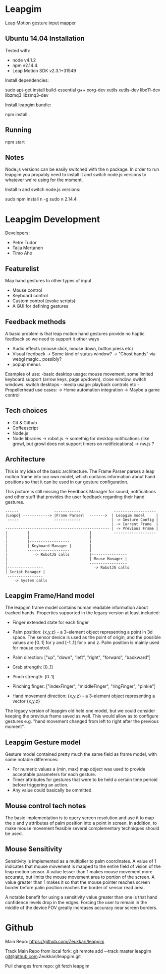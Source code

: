 Leapgim
=======

Leap Motion gesture input mapper


Ubuntu 14.04 Installation
-------------------------

Tested with: 

- node v4.1.2
- npm v2.14.4.
- Leap Motion SDK v2.3.1+31549

Install dependencies:

sudo apt-get install build-essential g++ xorg-dev xutils xutils-dev libx11-dev libzmq3 libzmq3-dev

Install leapgim bundle:

npm install .



Running
-------

npm start


Notes
-----

Node.js versions can be easily switched with the n package. In order to run leapgim you propably need to install it and switch node.js versions to whatever we're using for the moment.

Install n and switch node.js versions:

sudo npm install n -g
sudo n 2.14.4

Leapgim Development
===================

Developers:
- Petre Tudor
- Taija Mertanen
- Timo Aho


Featurelist
-----------

Map hand gestures to other types of input

- Mouse control
- Keyboard control
- Custom control (evoke scripts)
- A GUI for defining gestures


Feedback methods
----------------

A basic problem is that leap motion hand gestures provide no haptic feedback 
so we need to support it other ways

- Audio effects (mouse click, mouse down, button press etc)
- Visual feedback
-> Some kind of status window?
-> "Ghost hands" via webgl magic.. possibly?
- popup menus

Examples of use:
    -basic desktop usage: mouse movement, some limited keyboard support (arrow 
    keys, page up/down), close window, switch windows. switch desktops
    - media usage: playback controls etc
    - Propellerhead use cases:
    -> Home automation integration
-> Maybe a game control


Tech choices
------------

- Git & Github
- Coffeescript
- Node.js
- Node libraries
-> robot.js
-> somethig for desktop notifications (like growl, but growl does not support 
timers on notificications)
-> nw.js ?


Architecture 
------------

This is my idea of the basic architecture. The Frame Parser parses a leap 
motion frame into our own model, which contains information about hand 
positions so that it can be used in our gesture configuration.

This picture is still missing the Feedback Manager for sound, notifications 
and other stuff that provides the user feedback regarding their hand gestures.

```
------                ------------               -------------------
|Leapd| ------------> |Frame Parser|  ------->  | Leapgim model     |
 -----                ------------              | -> Gesture Config |
                                                | -> Current Frame  |
----------------------------------------------- | -> Previous Frame |
|         |                           |          -------------------
|         |                           |
|         |------------------         |
|         | Keyboard Manager |        |
|         -------------------         |
|            -> RobotJS calls         |----------------
|                                     | Mouse Manager |
|                                     -----------------
|----------------                       -> RobotJS calls
| Script Manager |
 ----------------      
    -> System calls
```


Leapgim Frame/Hand model
------------------------

The leapgim frame model contains human readable information about tracked 
hands. Properties supported in the legacy version at least included:

- Finger extended state for each finger

- Palm position: {x,y,z} - a 3-element object representing a point in 3d 
space. The sensor device is used as the point of origin, and the possible 
values are [0..1] for y and [-1..1] for x and z. Palm position is mainly used 
for mouse control.

- Palm direction: ["up", "down", "left", "right", "forward", "backward"]

- Grab strength: [0..1]

- Pinch strength: [0..1]

- Pinching finger: ["indexFinger", "middleFinger", "ringFinger", "pinkie"]

- Hand movement direction: {x,y,z} - a 3-element object representing a vector 
{x,y,z}


The legacy version of leapgim old held one model, but we could consider keeping the previous frame saved as well. This would allow as to configure gestures e.g. "hand movement changed from left to right after the previous moment".


Leapgim Gesture model
---------------------

Gesture model contained pretty much the same field as frame model, with some notable differences:
- For numeric values a {min, max} map object was used to provide acceptable parameters for each gesture.
- Timer attributes for gestures that were to be held a certain time perioid before triggering an action.
- Any value could basically be ommitted.


Mouse control tech notes
------------------------

The basic implementation is to query screen resolution and use it to map the x 
and y attributes of palm position into a point in screen. In addition, to make
mouse movement feasible several complementary techniques should be used.

Mouse Sensitivity
-----------------

Sensitivity is implemented as a multiplier to palm coordinates. A value of 1
indicates that mouse movement is mapped to the entire field of vision of the 
leap motion sensor. A value lesser than 1 makes mouse movement more accurate, 
but limits the mouse movement area to portion of the screen. A value greater 
than 1 makes it so that the mouse pointer reaches screen border before palm 
position reaches the border of sensor read area. 

A notable benefit for using a sensitivity value greater than one is that hand 
confidence levels drop in the edges. Forcing the user to remain in the middle 
of the device FOV greatly increases accuracy near screen borders.


Github
======
Main Repo: https://github.com/Zeukkari/leapgim

Track Main Repo from local fork: 
git remote add --track master leapgim git@github.com:Zeukkari/leapgim.git 

Pull changes from repo: 
git fetch leapgim
